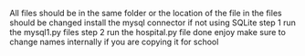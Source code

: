 All files should be in the same folder or the location of the file in the files should be changed
install the mysql connector if not using SQLite 
step 1 run the mysql1.py files 
step 2 run the hospital.py file 
done enjoy 
make sure to change names internally if you are copying it for school
